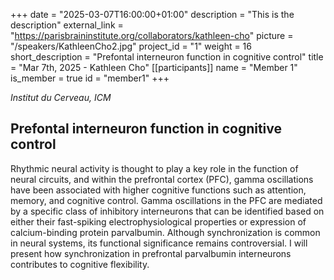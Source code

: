 +++
date = "2025-03-07T16:00:00+01:00"
description = "This is the description"
external_link = "https://parisbraininstitute.org/collaborators/kathleen-cho"
picture = "/speakers/KathleenCho2.jpg"
project_id = "1"
weight = 16
short_description = "Prefontal interneuron function in cognitive control"
title = "Mar 7th, 2025 - Kathleen Cho"
[[participants]]
    name = "Member 1"
    is_member = true
    id = "member1"
+++

_Institut du Cerveau, ICM_

## Prefontal interneuron function in cognitive control

Rhythmic neural activity is thought to play a key role in the function of neural circuits, and within the prefrontal cortex (PFC), gamma oscillations have been associated with higher cognitive functions such as attention, memory, and cognitive control. Gamma oscillations in the PFC are mediated by a specific class of inhibitory interneurons that can be identified based on either their fast-spiking electrophysiological properties or expression of calcium-binding protein parvalbumin. Although synchronization is common in neural systems, its functional significance remains controversial. I will present how synchronization in prefrontal parvalbumin interneurons contributes to cognitive flexibility. 